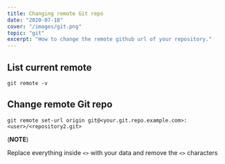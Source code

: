 ```yaml
---
title: Changing remote Git repo
date: "2020-07-18"
cover: "/images/git.png"
topic: "git"
excerpt: "How to change the remote github url of your repository."
---
```


## List current remote

```
git remote -v
```

## Change remote Git repo

```
git remote set-url origin git@<your.git.repo.example.com>:<user>/<repository2.git>
```

(**NOTE**)

Replace everything inside `<>` with your data and remove the `<>` characters
